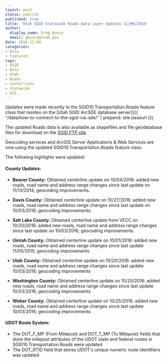 ```yaml
---
layout: post
status: publish
published: true
title: 'Utah SGID Statewide Roads Data Layer Updates 11/09/2016'
author:
  display_name: Greg Bunce
  email: gbunce@utah.gov
date: 2016-11-09
categories:
- Data
- Featured
tags:
- SGID
- Data
- Utah
- Roads
- Centerlines
- Statewide
- GIS
---
```


Updates were made recently to the SGID10.Transportation.Roads feature class that resides on the [Utah SGID ArcSDE database server]({{ "/data/how-to-connect-to-the-sgid-via-sde/" | prepend: site.baseurl }}).

The updated Roads data is also available as shapefiles and file geodatabase files for download on the [SGID FTP site](ftp://ftp.agrc.utah.gov/UtahSGID_Vector/UTM12_NAD83/TRANSPORTATION/PackagedData/_Statewide/UtahRoadAndHighwaySystem/).

Geocoding services and ArcGIS Server Applications & Web Services are now using the updated SGID10.Transportation.Roads feature class.

The following highlights were updated:

#### County Updates:

- **Beaver County:** Obtained centerline update on 10/04/2016: added new roads, road name and address range changes since last update on 11/13/2014; geocoding improvements.

- **Davis County:** Obtained centerline update on 10/27/2016: added new roads, road name and address range changes since last update on 10/03/2016; geocoding improvements.

- **Salt Lake County:** Obtained centerline update from VECC on 10/20/2016: added new roads, road name and address range changes since last update on 10/03/2016; geocoding improvements.

- **Uintah County:** Obtained centerline update on 10/01/2016: added new roads, road name and address range changes since last update 11/05/2015; geocoding improvements

- **Utah County:** Obtained centerline update on 10/20/2016: added new roads, road name and address range changes since last update 10/03/2016; geocoding improvements

- **Washington County:** Obtained centerline update on 10/20/2016: added new roads, road name and address range changes since last update 10/03/2016; geocoding improvements

- **Weber County:** Obtained centerline update on 10/25/2016: added new roads, road name and address range changes since last update 10/03/2016; geocoding improvements

#### UDOT Route System:

- The DOT_F_MP (From Milepost) and DOT_T_MP (To Milepost) fields that store the milepost attributes of the UDOT state and federal routes in SGID10.Transportation.Roads were updated
- The DOT_RTID field that stores UDOT's unique numeric route identifiers was updated
